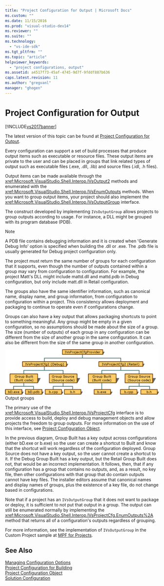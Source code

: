 ```yaml
---
title: "Project Configuration for Output | Microsoft Docs"
ms.custom: ""
ms.date: 11/15/2016
ms.prod: "visual-studio-dev14"
ms.reviewer: ""
ms.suite: ""
ms.technology: 
  - "vs-ide-sdk"
ms.tgt_pltfrm: ""
ms.topic: "article"
helpviewer_keywords: 
  - "project configurations, output"
ms.assetid: a4517f73-45af-4745-9d7f-9fddf887b636
caps.latest.revision: 11
ms.author: "gregvanl"
manager: "ghogen"
---
```

# Project Configuration for Output
[!INCLUDE[vs2017banner](../../includes/vs2017banner.md)]

The latest version of this topic can be found at [Project Configuration for Output](https://docs.microsoft.com/visualstudio/extensibility/internals/project-configuration-for-output).  
  
Every configuration can support a set of build processes that produce output items such as executable or resource files. These output items are private to the user and can be placed in groups that link related types of output such as executable files (.exe, .dll, .lib) and source files (.idl, .h files).  
  
 Output items can be made available through the <xref:Microsoft.VisualStudio.Shell.Interop.IVsOutput2> methods and enumerated with the <xref:Microsoft.VisualStudio.Shell.Interop.IVsEnumOutputs> methods. When you want to group output items, your project should also implement the <xref:Microsoft.VisualStudio.Shell.Interop.IVsOutputGroup> interface.  
  
 The construct developed by implementing `IVsOutputGroup` allows projects to group outputs according to usage. For instance, a DLL might be grouped with its program database (PDB).  
  
> [!NOTE]
>  A PDB file contains debugging information and it is created when 'Generate Debug Info' option is specified when building the .dll or .exe. The .pdb file is usually generated for Debug project configuration only.  
  
 The project must return the same number of groups for each configuration that it supports, even though the number of outputs contained within a group may vary from configuration to configuration. For example, the project Matt's DLL might include mattd.dll and mattd.pdb in Debug configuration, but only include matt.dll in Retail configuration.  
  
 The groups also have the same identifier information, such as canonical name, display name, and group information, from configuration to configuration within a project. This consistency allows deployment and packaging to continue to operate even if configurations change.  
  
 Groups can also have a key output that allows packaging shortcuts to point to something meaningful. Any group might be empty in a given configuration, so no assumptions should be made about the size of a group. The size (number of outputs) of each group in any configuration can be different from the size of another group in the same configuration. It can also be different from the size of the same group in another configuration.  
  
 ![Output Groups graphic](../../extensibility/internals/media/vsoutputgroups.gif "vsOutputGroups")  
Output groups  
  
 The primary use of the <xref:Microsoft.VisualStudio.Shell.Interop.IVsProjectCfg> interface is to provide access to build, deploy and debug management objects and allow projects the freedom to group outputs. For more information on the use of this interface, see [Project Configuration Object](../../extensibility/internals/project-configuration-object.md).  
  
 In the previous diagram, Group Built has a key output across configurations (either bD.exe or b.exe) so the user can create a shortcut to Built and know that the shortcut will work regardless of the configuration deployed. Group Source does not have a key output, so the user cannot create a shortcut to it. If the Debug Group Built has a key output, but the Retail Group Built does not, that would be an incorrect implementation. It follows, then, that if any configuration has a group that contains no outputs, and, as a result, no key file, then other configurations with that group that do contain outputs cannot have key files. The installer editors assume that canonical names and display names of groups, plus the existence of a key file, do not change based in configurations.  
  
 Note that if a project has an `IVsOutputGroup` that it does not want to package or deploy, it is sufficient to not put that output in a group. The output can still be enumerated normally by implementing the <xref:Microsoft.VisualStudio.Shell.Interop.IVsProjectCfg.EnumOutputs%2A> method that returns all of a configuration's outputs regardless of grouping.  
  
 For more information, see the implementation of `IVsOutputGroup` in the Custom Project sample at [MPF for Projects](http://mpfproj12.codeplex.com).  
  
## See Also  
 [Managing Configuration Options](../../extensibility/internals/managing-configuration-options.md)   
 [Project Configuration for Building](../../extensibility/internals/project-configuration-for-building.md)   
 [Project Configuration Object](../../extensibility/internals/project-configuration-object.md)   
 [Solution Configuration](../../extensibility/internals/solution-configuration.md)


